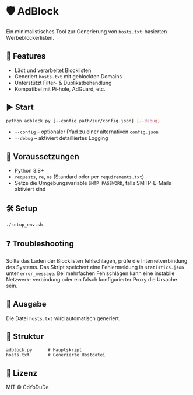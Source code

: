 # 🛡️ AdBlock

Ein minimalistisches Tool zur Generierung von `hosts.txt`-basierten Werbeblockerlisten.

## 🚀 Features

- Lädt und verarbeitet Blocklisten
- Generiert `hosts.txt` mit geblockten Domains
- Unterstützt Filter- & Duplikatbehandlung
- Kompatibel mit Pi-hole, AdGuard, etc.

## ▶️ Start

```bash
python adblock.py [--config path/zur/config.json] [--debug]
```

* `--config` – optionaler Pfad zu einer alternativen `config.json`
* `--debug` – aktiviert detailliertes Logging

## 🔧 Voraussetzungen

- Python 3.8+
- `requests`, `re`, `os` (Standard oder per `requirements.txt`)
- Setze die Umgebungsvariable `SMTP_PASSWORD`, falls SMTP-E-Mails aktiviert sind

## 🛠️ Setup

```bash
./setup_env.sh
```

## ❓ Troubleshooting

Sollte das Laden der Blocklisten fehlschlagen, prüfe die Internetverbindung
des Systems. Das Skript speichert eine Fehlermeldung in `statistics.json` unter
`error_message`. Bei mehrfachen Fehlschlägen kann eine instabile Netzwerk-
verbindung oder ein falsch konfigurierter Proxy die Ursache sein.

## 📄 Ausgabe

Die Datei `hosts.txt` wird automatisch generiert.

## 📁 Struktur

```
adblock.py      # Hauptskript
hosts.txt       # Generierte Hostdatei
```

## 📄 Lizenz

MIT © CoYoDuDe
